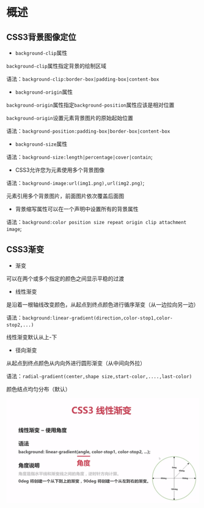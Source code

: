 # 概述

## CSS3背景图像定位

* `background-clip`属性

`background-clip`属性指定背景的绘制区域

语法：`background-clip:border-box|padding-box|content-box`

* `background-origin`属性

`background-origin`属性指定`background-position`属性应该是相对位置

`background-origin`设置元素背景图片的原始起始位置

语法：`background-position:padding-box|border-box|content-box`

* `background-size`属性

语法：`background-size:length|percentage|cover|contain`;

* CSS3允许您为元素使用多个背景图像

语法：`background-image:url(img1.png),url(img2.png)`;

元素引用多个背景图片，前面图片依次覆盖后面图

* 背景缩写属性可以在一个声明中设置所有的背景属性

语法：`background:color position size repeat origin clip attachment image`;

## CSS3渐变

* 渐变

可以在两个或多个指定的颜色之间显示平稳的过渡

* 线性渐变

是沿着一根轴线改变颜色，从起点到终点颜色进行循序渐变（从一边拉向另一边）

语法：`background:linear-gradient(direction,color-stop1,color-stop2,...)`

线性渐变默认从上-下

* 径向渐变

从起点到终点颜色从内向外进行圆形渐变（从中间向外拉）

语法：`radial-gradient(center,shape size,start-color,....,last-color)`

颜色结点均匀分布（默认）

![角度渐变](./2018-06-25_213101.png)
